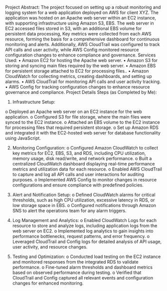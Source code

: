 Project Abstract:
The project focused on setting up a robust monitoring and logging system for a web application deployed on AWS for client XYZ. The application was hosted on an Apache web server within an EC2 instance, with supporting infrastructure using Amazon S3, EBS. The web server in EC2 accessed files stored in S3, with an additional EBS volume for persistent data processing, Key metrics were collected from each AWS resource, forming the basis for a comprehensive dashboard for continuous monitoring and alerts. Additionally, AWS CloudTrail was configured to track API calls and user activity, while AWS Config monitored resource configuration changes to enhance compliance and governance.
Services Used:
•	Amazon EC2 for hosting the Apache web server.
•	Amazon S3 for storing and syncing main files required by the web server.
•	Amazon EBS for persistent storage attached to EC2 for processing files..
•	Amazon CloudWatch for collecting metrics, creating dashboards, and setting up alarms.
•	AWS CloudTrail for monitoring API calls and user activity tracking.
•	AWS Config for tracking configuration changes to enhance resource governance and compliance.
Project Details Steps (as Completed by Me):

1.	Infrastructure Setup:

o	Deployed an Apache web server on an EC2 instance for the web application.
o	Configured S3 for file storage, where the main files were synced to the EC2 instance.
o	Attached an EBS volume to the EC2 instance for processing files that required persistent storage.
o	Set up Amazon RDS and integrated it with the EC2-hosted web server for database functionality using JavaScript.

2.	Monitoring Configuration:
o	Configured Amazon CloudWatch to collect key metrics for EC2, EBS, S3, and RDS, including CPU utilization, memory usage, disk read/write, and network performance.
o	Built a centralized CloudWatch dashboard displaying real-time performance metrics and utilization data for each resource.
o	Enabled AWS CloudTrail to capture and log all API calls and user interactions for auditing purposes.
o	Implemented AWS Config to monitor changes in resource configurations and ensure compliance with predefined policies.

3.	Alert and Notification Setup:
o	Defined CloudWatch alarms for critical thresholds, such as high CPU utilization, excessive latency in RDS, or low storage space in EBS.
o	Configured notifications through Amazon SNS to alert the operations team for any alarm triggers.

4.	Log Management and Analytics:
o	Enabled CloudWatch Logs for each resource to store and analyze logs, including application logs from the web server on EC2.
o	Implemented log analytics to gain insights into performance bottlenecks, request patterns, and error frequency.
o	Leveraged CloudTrail and Config logs for detailed analysis of API usage, user activity, and resource changes.

5.	Testing and Optimization:
o	Conducted load testing on the EC2 instance and monitored responses from the integrated RDS to validate performance.
o	Fine-tuned alarm thresholds and dashboard metrics based on observed performance during testing.
o	Verified that CloudTrail and Config captured all relevant events and configuration changes for enhanced monitoring.

